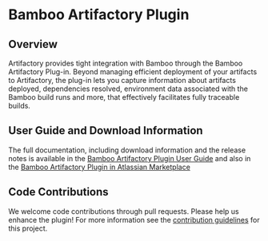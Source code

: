 # Bamboo Artifactory Plugin

## Overview
Artifactory provides tight integration with Bamboo through the Bamboo Artifactory Plug-in. 
Beyond managing efficient deployment of your artifacts to Artifactory, the plug-in lets you capture information about artifacts deployed, dependencies resolved, environment data associated with the Bamboo build runs and more, that effectively facilitates fully traceable builds.

## User Guide and Download Information
The full documentation, including download information and the release notes is available in the [Bamboo Artifactory Plugin User Guide](https://jfrog.com/help/r/jfrog-integrations-documentation/bamboo-artifactory-plug-in) 
and also in the [Bamboo Artifactory Plugin in Atlassian Marketplace](https://plugins.atlassian.com/plugin/details/27818)

## Code Contributions
We welcome code contributions through pull requests. Please help us enhance the plugin!
For more information see the [contribution guidelines](CONTRIBUTING.md) for this project.
